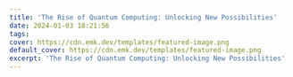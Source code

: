 ```yaml
---
title: 'The Rise of Quantum Computing: Unlocking New Possibilities'
date: 2024-01-03 18:21:56
tags:
cover: https://cdn.emk.dev/templates/featured-image.png
default_cover: https://cdn.emk.dev/templates/featured-image.png
excerpt: 'The Rise of Quantum Computing: Unlocking New Possibilities'
---
```

